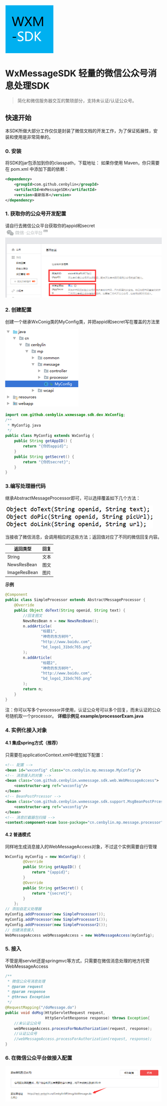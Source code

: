![Logo of the project](./project-resource/logo.png)
# WxMessageSDK 轻量的微信公众号消息处理SDK
> 简化和微信服务器交互的繁琐部分，支持未认证/认证公众号。

## 快速开始

本SDK所做大部分工作仅仅是封装了微信文档的开发工作，为了保证拓展性，安装和使用是非常简单的。
### 0. 安装
将SDK的jar包添加到你的classpath，下载地址：
如果你使用 Maven，你只需要在 pom.xml 中添加下面的依赖：
```xml
<dependency>
    <groupId>com.github.cenbylin</groupId>
    <artifactId>WxMessageSDK</artifactId>
    <version>最新版本</version>
</dependency>
```
### 1. 获取你的公众号开发配置
请自行去微信公众平台获取你的appid和secret
![mp](./project-resource/mp.png)
### 2. 创建配置
创建一个继承WxConig类的MyConfig类，并把appid和secret写在覆盖的方法里

![myconfig](./project-resource/myconfig.png)
```java
import com.github.cenbylin.wxmessage.sdk.dev.WxConfig;
/**
 * MyConfig.java
 */
public class MyConfig extends WxConfig {
    public String getAppID() {
        return "{你的appid}";
    }
    public String getSecret() {
        return "{你的secret}";
    }
}
```
### 3.编写处理器代码
继承AbstractMessageProcessor即可，可以选择覆盖如下几个方法：

![method](./project-resource/method.png)

当接收了微信消息，会调用相应的这些方法；返回值对应了不同的微信回复内容。

| 返回类型 | 回复 |
|--------|--------|
|String|文本|
|NewsResBean|图文|
|ImageResBean|图片|

**示例**

```java
@Component
public class SimpleProcessor extends AbstractMessageProcessor {
    @Override
    public Object doText(String openid, String text) {
        //回复图文
        NewsResBean n = new NewsResBean();
        n.addArticle(
                "标题1",
                "神奇的东方树叶",
                "http://www.baidu.com",
                "bd_logo1_31bdc765.png"
        );
        n.addArticle(
                "标题2",
                "神奇的东方树叶",
                "http://www.baidu.com",
                "bd_logo1_31bdc765.png"
        );
        return n;
    }
}
```

注：你可以写多个processor并使用，认证公众号可以多个回复，而未认证的公众号随机取一个processor。
**详细示例见 example/processorExam.java**
### 4. 实例化接入对象
#### 4.1 集成spring方式（推荐）
只需要在applicationContext.xml中增加如下配置：
```xml
<!-- 配置 -->
<bean id="wxconfig" class="cn.cenbylin.mp.message.MyConfig"/>
<!-- 消息接入的对象 -->
<bean class="com.github.cenbylin.wxmessage.sdk.web.WebMessageAccess">
    <constructor-arg ref="wxconfig"/>
</bean>
<!-- BeanPostPrcessor -->
<bean class="com.github.cenbylin.wxmessage.sdk.support.MsgBeanPostPrcessorImpl">
    <constructor-arg ref="wxconfig"/>
</bean>
<!-- 消息拦截器包扫描 -->
<context:component-scan base-package="cn.cenbylin.mp.message.processor" />
```
#### 4.2 普通模式
同样地生成消息接入的WebMessageAccess对象，不过这个实例需要自行管理
```java
WxConfig myConfig = new WxConfig() {
        @Override
        public String getAppID() {
            return "{appid}";
        }
        @Override
        public String getSecret() {
            return "{secret}";
        }
    };
// 添加自定义处理器
myConfig.addProcessor(new SimpleProcessor());
myConfig.addProcessor(new SimpleProcessor1());
myConfig.addProcessor(new SimpleProcessor2());
// 创建消息接入
WebMessageAccess webMessageAccess = new WebMessageAccess(myConfig);
```
### 5. 接入
不管是用servlet还是springmvc等方式，只需要在微信消息处理的地方托管WebMessageAccess
```java
/**
 * 微信公众号消息处理
 * @param request
 * @param response
 * @throws Exception
 */
@RequestMapping("/doMessage.do")
public void doMsg(HttpServletRequest request,
                  HttpServletResponse response) throws Exception{
    //未认证公众号
    webMessageAccess.processForNoAuthorization(request, response);
    //认证公众号
    //webMessageAccess.processForAuthorization(request, response);
}
```
### 6. 在微信公众平台做接入配置
![mpConfig](./project-resource/mpConfig.png)
